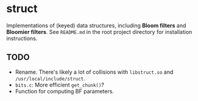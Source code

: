 struct
======

Implementations of (keyed) data structures, including **Bloom filters** and
**Bloomier filters**. See `README.md` in the root project directory for
installation instructions.


TODO
----
 * Rename. There's likely a lot of collisions with `libstruct.so` and
   `/usr/local/include/struct`.
 * `bits.c`: More efficient `get_chunk()`?
 * Function for computing BF parameters.
